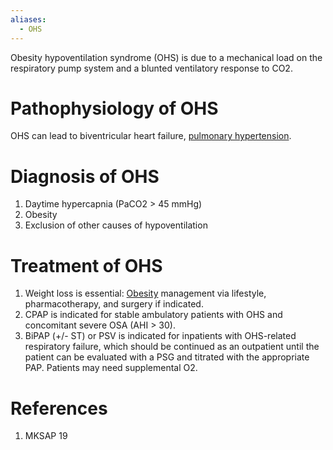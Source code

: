 ```yaml
---
aliases:
  - OHS
---
```

Obesity hypoventilation syndrome (OHS) is due to a mechanical load on the respiratory pump system and a blunted ventilatory response to CO2.
# Pathophysiology of OHS
OHS can lead to biventricular heart failure, [pulmonary hypertension](../Pulmonary%20Hypertension.md).
# Diagnosis of OHS
1. Daytime hypercapnia (PaCO2 > 45 mmHg)
2. Obesity
3. Exclusion of other causes of hypoventilation
# Treatment of OHS
1. Weight loss is essential: [Obesity](../../Endocrinology/Obesity/Obesity.md) management via lifestyle, pharmacotherapy, and surgery if indicated.
2. CPAP is indicated for stable ambulatory patients with OHS and concomitant severe OSA (AHI > 30).
3. BiPAP (+/- ST) or PSV is indicated for inpatients with OHS-related respiratory failure, which should be continued as an outpatient until the patient can be evaluated with a PSG and titrated with the appropriate PAP. Patients may need supplemental O2.
# References
1. MKSAP 19